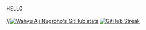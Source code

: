 HELLO
<br/><br/>
//[![Wahyu Aji Nugroho's GitHub stats](https://github-readme-stats.vercel.app/api?username=wahyu-nugrh&include_all_commits=true&count_private=true&show_icons=true&theme=nord)](https://github.com/wahyu-nugrh/github-readme-stats)
[![GitHub Streak](https://streak-stats.demolab.com/?user=wahyu-nugrh)](https://git.io/streak-stats)
